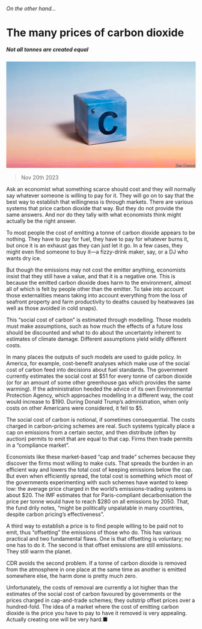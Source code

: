 ###### On the other hand...

# The many prices of carbon dioxide 

##### Not all tonnes are created equal 

![image](images/20231125_SRD003.jpg) 

> Nov 20th 2023 

Ask an economist what something scarce should cost and they will normally say whatever someone is willing to pay for it. They will go on to say that the best way to establish that willingness is through markets. There are various systems that price carbon dioxide that way. But they do not provide the same answers. And nor do they tally with what economists think might actually be the right answer. 

To most people the cost of emitting a tonne of carbon dioxide appears to be nothing. They have to pay for fuel, they have to pay for whatever burns it, but once it is an exhaust gas they can just let it go. In a few cases, they might even find someone to buy it—a fizzy-drink maker, say, or a DJ who wants dry ice.

But though the emissions may not cost the emitter anything, economists insist that they still have a value, and that it is a negative one. This is because the emitted carbon dioxide does harm to the environment, almost all of which is felt by people other than the emitter. To take into account those externalities means taking into account everything from the loss of seafront property and farm productivity to deaths caused by heatwaves (as well as those avoided in cold snaps).

This “social cost of carbon” is estimated through modelling. Those models must make assumptions, such as how much the effects of a future loss should be discounted and what to do about the uncertainty inherent to estimates of climate damage. Different assumptions yield wildly different costs. 

In many places the outputs of such models are used to guide policy. In America, for example, cost-benefit analyses which make use of the social cost of carbon feed into decisions about fuel standards. The government currently estimates the social cost at $51 for every tonne of carbon dioxide (or for an amount of some other greenhouse gas which provides the same warming). If the administration heeded the advice of its own Environmental Protection Agency, which approaches modelling in a different way, the cost would increase to $190. During Donald Trump’s administration, when only costs on other Americans were considered, it fell to $5. 

The social cost of carbon is notional, if sometimes consequential. The costs charged in carbon-pricing schemes are real. Such systems typically place a cap on emissions from a certain sector, and then distribute (often by auction) permits to emit that are equal to that cap. Firms then trade permits in a “compliance market”.

Economists like these market-based “cap and trade” schemes because they discover the firms most willing to make cuts. That spreads the burden in an efficient way and lowers the total cost of keeping emissions below the cap. But even when efficiently spread, the total cost is something which most of the governments experimenting with such schemes have wanted to keep low: the average price charged in the world’s emissions-trading systems is about $20. The IMF estimates that for Paris-compliant decarbonisation the price per tonne would have to reach $280 on all emissions by 2050. That, the fund drily notes, “might be politically unpalatable in many countries, despite carbon pricing’s effectiveness”.

A third way to establish a price is to find people willing to be paid not to emit, thus “offsetting” the emissions of those who do. This has various practical  and two fundamental flaws. One is that offsetting is voluntary; no one has to do it. The second is that offset emissions are still emissions. They still warm the planet. 

CDR avoids the second problem. If a tonne of carbon dioxide is removed from the atmosphere in one place at the same time as another is emitted somewhere else, the harm done is pretty much zero. 

Unfortunately, the costs of removal are currently a lot higher than the estimates of the social cost of carbon favoured by governments or the prices charged in cap-and-trade schemes; they outstrip offset prices over a hundred-fold. The idea of a market where the cost of emitting carbon dioxide is the price you have to pay to have it removed is very appealing. Actually creating one will be very hard.■

